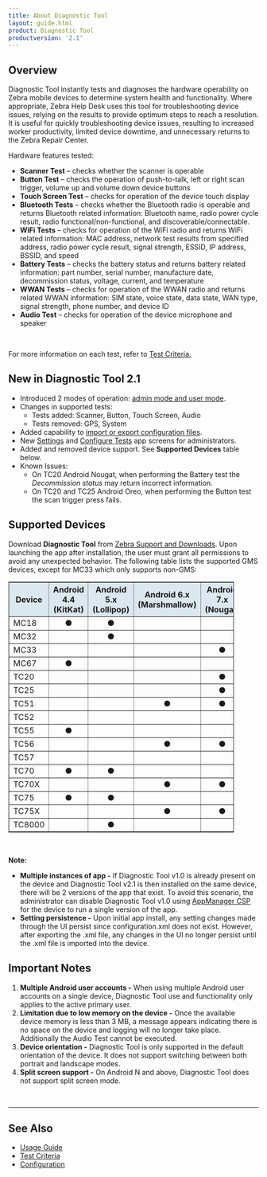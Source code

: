 ```yaml
---
title: About Diagnostic Tool
layout: guide.html
product: Diagnostic Tool
productversion: '2.1'
---
```


## Overview

Diagnostic Tool instantly tests and diagnoses the hardware operability on Zebra mobile devices to determine system health and functionality. Where appropriate, Zebra Help Desk uses this tool for troubleshooting device issues, relying on the results to provide optimum steps to reach a resolution.  It is useful for quickly troubleshooting device issues, resulting to increased worker productivity, limited device downtime, and unnecessary returns to the Zebra Repair Center. 

Hardware features tested:

* **Scanner Test** – checks whether the scanner is operable
* **Button Test** – checks the operation of push-to-talk, left or right scan trigger, volume up and volume down device buttons
* **Touch Screen Test** – checks for operation of the device touch display
* **Bluetooth Tests** – checks whether the Bluetooth radio is operable and returns Bluetooth related information: Bluetooth name, radio power cycle result, radio functional/non-functional, and discoverable/connectable.
* **WiFi Tests** – checks for operation of the WiFi radio and returns WiFi related information: MAC address, network test results from specified address, radio power cycle result, signal strength, ESSID, IP address, BSSID, and speed
* **Battery Tests** – checks the battery status and returns battery related information: part number, serial number, manufacture date, decommission status, voltage, current, and temperature
* **WWAN Tests** – checks for operation of the WWAN radio and returns related WWAN information: SIM state, voice state, data state, WAN type, signal strength, phone number, and device ID
* **Audio Test** – checks for operation of the device microphone and speaker

<br>
<p>For more information on each test, refer to <a href="../criteria">Test Criteria.</a></p>

## New in Diagnostic Tool 2.1
* Introduced 2 modes of operation: [admin mode and user mode](../usage).
* Changes in supported tests:
     * Tests added: Scanner, Button, Touch Screen, Audio
     * Tests removed: GPS, System
* Added capability to [import or export configuration files](../configuration).
* New [Settings](../configuration) and [Configure Tests](../configuration) app screens for administrators. 
* Added and removed device support. See **Supported Devices** table below.
* Known Issues:
     * On TC20 Android Nougat, when performing the Battery test the <i>Decommission status</i> may return incorrect information.
     * On TC20 and TC25 Android Oreo, when performing the Button test the scan trigger press fails.

## Supported Devices
<p>Download <b>Diagnostic Tool</b> from <a href="https://www.zebra.com/us/en/support-downloads/software.html">Zebra Support and Downloads</a>. Upon launching the app after installation, the user must grant all permissions to avoid any unexpected behavior. The following table lists the supported GMS devices, except for MC33 which only supports non-GMS: </p>

<table class="facelift" align="center" style="width:90%" border="1" padding="5px">
  <tr bgcolor="#dce8ef">
    <th>Device</th>
    <th style="text-align:center">Android 4.4 <br>(KitKat)</th>
    <th style="text-align:center">Android 5.x <br>(Lollipop)</th>
    <th style="text-align:center">Android 6.x <br>(Marshmallow)</th>
    <th style="text-align:center">Android 7.x <br>(Nougat)</th>
    <th style="text-align:center">Android 8.x <br>(Oreo)</th>
    <th style="text-align:center">Android 9.x <br>(Pie)</th>
  </tr>
  <!--
  <tr>
    <td>CC600</td>
    <td></td>
    <td></td>
    <td></td>
    <td></td>
    <td></td>
    <td style="text-align:center">&#x25cf;</td>
    <td></td>
  </tr>
  <tr>
    <td>EC30</td>
    <td></td>
    <td></td>
    <td></td>
    <td></td>
    <td></td>
    <td style="text-align:center">&#x25cf;</td>
    <td></td>
  </tr>
  <tr>
    <td>PS20</td>
    <td></td>
    <td></td>
    <td></td>
    <td></td>
    <td></td>
    <td style="text-align:center">&#x25cf;</td>
    <td></td>
  </tr>
  <tr>
    <td>ET50/ET55</td>
    <td></td>
    <td></td>
    <td style="text-align:center">&#x25cf;</td>
    <td style="text-align:center">&#x25cf;</td>
    <td></td>
    <td></td>
    <td></td>
  </tr>
  <tr>
    <td>L10</td>
    <td></td>
    <td></td>
    <td></td>
    <td></td>
    <td></td>
    <td style="text-align:center">&#x25cf;</td>
    <td></td>
  </tr>
  -->
  <tr>
    <td>MC18</td>
    <td style="text-align:center">&#x25cf;</td>
    <td style="text-align:center">&#x25cf;</td>
    <td></td>
    <td></td>
    <td></td>
    <td></td>
  </tr>
  <tr>
    <td>MC32</td>
    <td></td>
    <td style="text-align:center">&#x25cf;</td>
    <td></td>
    <td></td>
    <td></td>
    <td></td>
  </tr>
  <tr>
    <td>MC33</td>
    <td></td>
    <td></td>
    <td></td>
    <td style="text-align:center">&#x25cf;</td>
    <td></td>
    <td></td>
  </tr>
  <!--
  <tr>
    <td>MC40</td>
    <td style="text-align:center">&#x25cf;</td>
    <td style="text-align:center">&#x25cf;</td>
    <td style="text-align:center">&#x25cf;</td>
    <td></td>
    <td></td>
    <td></td>
    <td></td>
  </tr>-->
  <tr>
    <td>MC67</td>
    <td style="text-align:center">&#x25cf;</td>
    <td></td>
    <td></td>
    <td></td>
    <td></td>
    <td></td>
  </tr>
  <!--
  <tr>
    <td>MC92</td>
    <td></td>
    <td style="text-align:center">&#x25cf;</td>
    <td></td>
    <td></td>
    <td></td>
    <td></td>
    <td></td>
  </tr>
  <tr>
    <td>MC93</td>
    <td></td>
    <td></td>
    <td></td>
    <td></td>
    <td></td>
    <td style="text-align:center">&#x25cf;</td>
    <td></td>
  </tr>
  <tr>
    <td>PS20</td>
    <td></td>
    <td></td>
    <td></td>
    <td></td>
    <td></td>
    <td style="text-align:center">&#x25cf;</td>
    <td style="text-align:center">&#x25cf;</td>
  </tr>-->
  <tr>
    <td>TC20</td>
    <td></td>
    <td></td>
    <td></td>
    <td style="text-align:center">&#x25cf;</td>
    <td style="text-align:center">&#x25cf;</td>
    <td></td>
  </tr>
  <tr>
    <td>TC25</td>
    <td></td>
    <td></td>
    <td></td>
    <td style="text-align:center">&#x25cf;</td>
    <td style="text-align:center">&#x25cf;</td>
    <td></td>
  </tr>
  <tr>
    <td>TC51</td>
    <td></td>
    <td></td>
    <td style="text-align:center">&#x25cf;</td>
    <td style="text-align:center">&#x25cf;</td>
    <td style="text-align:center">&#x25cf;</td>
    <td></td>
  </tr>
  <tr>
    <td>TC52</td>
    <td></td>
    <td></td>
    <td></td>
    <td></td>
    <td style="text-align:center">&#x25cf;</td>
    <td></td>
  </tr>
  <tr>
    <td>TC55</td>
    <td style="text-align:center">&#x25cf;</td>
    <td></td>
    <td></td>
    <td></td>
    <td></td>
    <td></td>
  </tr>
  <tr>
    <td>TC56</td>
    <td></td>
    <td></td>
    <td style="text-align:center">&#x25cf;</td>
    <td style="text-align:center">&#x25cf;</td>
    <td style="text-align:center">&#x25cf;</td>
    <td></td>
  </tr>
  <tr>
    <td>TC57</td>
    <td></td>
    <td></td>
    <td></td>
    <td></td>
    <td style="text-align:center">&#x25cf;</td>
    <td></td>
  </tr>
  <tr>
    <td>TC70</td>
    <td style="text-align:center">&#x25cf;</td>
    <td style="text-align:center">&#x25cf;</td>
    <td></td>
    <td></td>
    <td></td>
    <td></td>
  </tr>
  <tr>
    <td>TC70X</td>
    <td></td>
    <td></td>
    <td style="text-align:center">&#x25cf;</td>
    <td style="text-align:center">&#x25cf;</td>
    <td></td>
    <td></td>
  </tr>
  <tr>
    <td>TC75</td>
    <td style="text-align:center">&#x25cf;</td>
    <td style="text-align:center">&#x25cf;</td>
    <td></td>
    <td></td>
    <td></td>
    <td></td>
  </tr>
  <tr>
    <td>TC75X</td>
    <td></td>
    <td></td>
    <td style="text-align:center">&#x25cf;</td>
    <td style="text-align:center">&#x25cf;</td>
    <td></td>
    <td></td>
  </tr>
  <tr>
    <td>TC8000</td>
    <td></td>
    <td style="text-align:center">&#x25cf;</td>
    <td></td>
    <td></td>
    <td></td>
    <td></td>
  </tr>
  <!--
  <tr>
    <td>TC72/TC77</td>
    <td></td>
    <td></td>
    <td></td>
    <td></td>
    <td></td>
    <td style="text-align:center">&#x25cf;</td>
    <td style="text-align:center">&#x25cf;</td>
  </tr>
  <tr>
    <td>TC80</td>
    <td></td>
    <td style="text-align:center">&#x25cf;</td>
    <td style="text-align:center">&#x25cf;</td>
    <td></td>
    <td style="text-align:center">&#x25cf;</td>
    <td></td>
    <td></td>
  </tr>
  <tr>
    <td>TC8300</td>
    <td></td>
    <td></td>
    <td></td>
    <td></td>
    <td></td>
    <td style="text-align:center">&#x25cf;</td>
    <td></td>
  </tr>
  <tr>
    <td>VC80</td>
    <td></td>
    <td></td>
    <td></td>
    <td></td>
    <td style="text-align:center">&#x25cf;</td>
    <td style="text-align:center">&#x25cf;</td>
    <td></td>
  </tr>
  <tr>
    <td>VC8300</td>
    <td></td>
    <td></td>
    <td></td>
    <td></td>
    <td></td>
    <td style="text-align:center">&#x25cf;</td>
    <td></td>
  </tr>
  <tr>
    <td>WT6000</td>
    <td></td>
    <td></td>
    <td style="text-align:center">&#x25cf;</td>
    <td></td>
    <td style="text-align:center">&#x25cf;</td>
    <td></td>
    <td></td>
  </tr>-->
</table>

<br>

**Note:** 
* **Multiple instances of app -** If Diagnostic Tool v1.0 is already present on the device and Diagnostic Tool v2.1 is then installed on the same device, there will be 2 versions of the app that exist. To avoid this scenario, the administrator can disable Diagnostic Tool v1.0 using [AppManager CSP](/mx/appmgr) for the device to run a single version of the app.
* **Setting persistence -** Upon initial app install, any setting changes made through the UI persist since configuration.xml does not exist. However, after exporting the .xml file, any changes in the UI no longer persist until the .xml file is imported into the device.

## Important Notes
1. **Multiple Android user accounts -** When using multiple Android user accounts on a single device, Diagnostic Tool use and functionality only applies to the active primary user.
2.	**Limitation due to low memory on the device -** Once the available device memory is less than 3 MB, a message appears indicating there is no space on the device and logging will no longer take place. Additionally the Audio Test cannot be executed.
3. **Device orientation -** Diagnostic Tool is only supported in the default orientation of the device. It does not support switching between both portrait and landscape modes.
4. **Split screen support -** On Android N and above, Diagnostic Tool does not support split screen mode.

<br>

<!-- -->
------

## See Also

* [Usage Guide](../usage)
* [Test Criteria](../criteria)
* [Configuration](../configuration)

